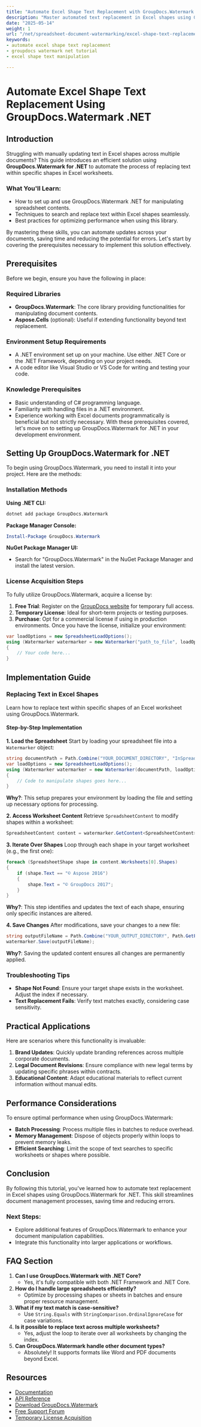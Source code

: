 ```yaml
---
title: "Automate Excel Shape Text Replacement with GroupDocs.Watermark .NET&#58; A Comprehensive Guide"
description: "Master automated text replacement in Excel shapes using GroupDocs.Watermark for .NET. Learn how to streamline spreadsheet manipulation and enhance document management efficiency."
date: "2025-05-14"
weight: 1
url: "/net/spreadsheet-document-watermarking/excel-shape-text-replacement-groupdocs-net/"
keywords:
- automate excel shape text replacement
- groupdocs watermark net tutorial
- excel shape text manipulation

---
```



# Automate Excel Shape Text Replacement Using GroupDocs.Watermark .NET
## Introduction
Struggling with manually updating text in Excel shapes across multiple documents? This guide introduces an efficient solution using **GroupDocs.Watermark for .NET** to automate the process of replacing text within specific shapes in Excel worksheets.

### What You'll Learn:
- How to set up and use GroupDocs.Watermark .NET for manipulating spreadsheet contents.
- Techniques to search and replace text within Excel shapes seamlessly.
- Best practices for optimizing performance when using this library.

By mastering these skills, you can automate updates across your documents, saving time and reducing the potential for errors. Let's start by covering the prerequisites necessary to implement this solution effectively.
## Prerequisites
Before we begin, ensure you have the following in place:
### Required Libraries
- **GroupDocs.Watermark**: The core library providing functionalities for manipulating document contents.
- **Aspose.Cells** (optional): Useful if extending functionality beyond text replacement.

### Environment Setup Requirements
- A .NET environment set up on your machine. Use either .NET Core or the .NET Framework, depending on your project needs.
- A code editor like Visual Studio or VS Code for writing and testing your code.

### Knowledge Prerequisites
- Basic understanding of C# programming language.
- Familiarity with handling files in a .NET environment.
- Experience working with Excel documents programmatically is beneficial but not strictly necessary.
With these prerequisites covered, let's move on to setting up GroupDocs.Watermark for .NET in your development environment.
## Setting Up GroupDocs.Watermark for .NET
To begin using GroupDocs.Watermark, you need to install it into your project. Here are the methods:
### Installation Methods
**Using .NET CLI:**
```bash
dotnet add package GroupDocs.Watermark
```
**Package Manager Console:**
```powershell
Install-Package GroupDocs.Watermark
```
**NuGet Package Manager UI:**
- Search for "GroupDocs.Watermark" in the NuGet Package Manager and install the latest version.
### License Acquisition Steps
To fully utilize GroupDocs.Watermark, acquire a license by:
1. **Free Trial**: Register on the [GroupDocs website](https://purchase.groupdocs.com/temporary-license) for temporary full access.
2. **Temporary License**: Ideal for short-term projects or testing purposes.
3. **Purchase**: Opt for a commercial license if using in production environments.
Once you have the license, initialize your environment:
```csharp
var loadOptions = new SpreadsheetLoadOptions();
using (Watermarker watermarker = new Watermarker("path_to_file", loadOptions))
{
    // Your code here...
}
```
## Implementation Guide
### Replacing Text in Excel Shapes
Learn how to replace text within specific shapes of an Excel worksheet using GroupDocs.Watermark.
#### Step-by-Step Implementation
**1. Load the Spreadsheet**
Start by loading your spreadsheet file into a `Watermarker` object:
```csharp
string documentPath = Path.Combine("YOUR_DOCUMENT_DIRECTORY", "InSpreadsheetXlsx.xlsx");
var loadOptions = new SpreadsheetLoadOptions();
using (Watermarker watermarker = new Watermarker(documentPath, loadOptions))
{
    // Code to manipulate shapes goes here...
}
```
**Why?**: This setup prepares your environment by loading the file and setting up necessary options for processing.

**2. Access Worksheet Content**
Retrieve `SpreadsheetContent` to modify shapes within a worksheet:
```csharp
SpreadsheetContent content = watermarker.GetContent<SpreadsheetContent>();
```

**3. Iterate Over Shapes**
Loop through each shape in your target worksheet (e.g., the first one):
```csharp
foreach (SpreadsheetShape shape in content.Worksheets[0].Shapes)
{
    if (shape.Text == "© Aspose 2016")
    {
        shape.Text = "© GroupDocs 2017";
    }
}
```
**Why?**: This step identifies and updates the text of each shape, ensuring only specific instances are altered.

**4. Save Changes**
After modifications, save your changes to a new file:
```csharp
string outputFileName = Path.Combine("YOUR_OUTPUT_DIRECTORY", Path.GetFileName(documentPath));
watermarker.Save(outputFileName);
```
**Why?**: Saving the updated content ensures all changes are permanently applied.
### Troubleshooting Tips
- **Shape Not Found**: Ensure your target shape exists in the worksheet. Adjust the index if necessary.
- **Text Replacement Fails**: Verify text matches exactly, considering case sensitivity.
## Practical Applications
Here are scenarios where this functionality is invaluable:
1. **Brand Updates**: Quickly update branding references across multiple corporate documents.
2. **Legal Document Revisions**: Ensure compliance with new legal terms by updating specific phrases within contracts.
3. **Educational Content**: Adapt educational materials to reflect current information without manual edits.
## Performance Considerations
To ensure optimal performance when using GroupDocs.Watermark:
- **Batch Processing**: Process multiple files in batches to reduce overhead.
- **Memory Management**: Dispose of objects properly within loops to prevent memory leaks.
- **Efficient Searching**: Limit the scope of text searches to specific worksheets or shapes where possible.
## Conclusion
By following this tutorial, you've learned how to automate text replacement in Excel shapes using GroupDocs.Watermark for .NET. This skill streamlines document management processes, saving time and reducing errors.
### Next Steps:
- Explore additional features of GroupDocs.Watermark to enhance your document manipulation capabilities.
- Integrate this functionality into larger applications or workflows.
## FAQ Section
1. **Can I use GroupDocs.Watermark with .NET Core?**
   - Yes, it's fully compatible with both .NET Framework and .NET Core.
2. **How do I handle large spreadsheets efficiently?**
   - Optimize by processing shapes or sheets in batches and ensure proper resource management.
3. **What if my text match is case-sensitive?**
   - Use `String.Equals` with `StringComparison.OrdinalIgnoreCase` for case variations.
4. **Is it possible to replace text across multiple worksheets?**
   - Yes, adjust the loop to iterate over all worksheets by changing the index.
5. **Can GroupDocs.Watermark handle other document types?**
   - Absolutely! It supports formats like Word and PDF documents beyond Excel.
## Resources
- [Documentation](https://docs.groupdocs.com/watermark/net/)
- [API Reference](https://reference.groupdocs.com/watermark/net)
- [Download GroupDocs.Watermark](https://releases.groupdocs.com/watermark/net/)
- [Free Support Forum](https://forum.groupdocs.com/c/watermark/10)
- [Temporary License Acquisition](https://purchase.groupdocs.com/temporary-license)
